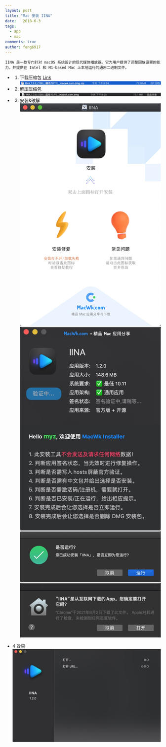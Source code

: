 ```yaml
---
layout: post
title: "Mac 安装 IINA"
date:   2018-6-3
tags: 
  - app
  - mac
comments: true
author: feng6917
---
```


`IINA 是一款专门针对 macOS 系统设计的现代媒体播放器。它为用户提供了调整回放设置的能力，并提供在 Intel 和 M1-based Mac 上本地运行的通用二进制文件。`

<!-- more -->

- 1. 下载压缩包
      [Link](https://pan.baidu.com/s/1LExFry2DevxsF_GsjmAQKA?pwd=cpgz)
      ![img](../images/2018-6-3/1.jpg)
- 2. 解压压缩包
      ![img](../images/2018-6-3/2.jpg)
- 3. 安装&破解
     ![img](../images/2018-6-3/3.jpg)
     ![img](../images/2018-6-3/4.jpg)
     ![img](../images/2018-6-3/5.jpg)
     ![img](../images/2018-6-3/6.jpg)

- 4 效果
    ![img](../images/2018-6-3/7.jpg)
